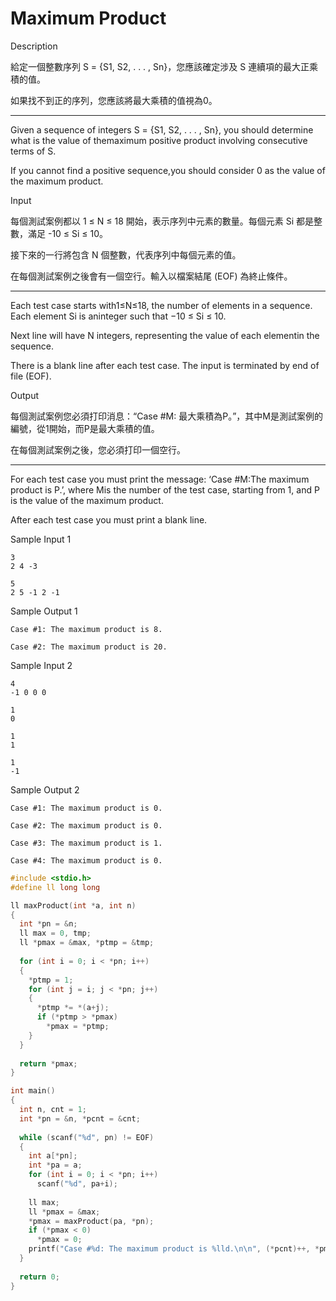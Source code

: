 # Maximum Product

Description

給定一個整數序列 S = {S1, S2, . . . , Sn}，您應該確定涉及 S 連續項的最大正乘積的值。

如果找不到正的序列，您應該將最大乘積的值視為0。

- ------------------------------------------------------------------------------

Given a sequence of integers S = {S1, S2, . . . , Sn}, you should determine what is the value of themaximum positive product involving consecutive terms of S.

If you cannot find a positive sequence,you should consider 0 as the value of the maximum product.

Input

每個測試案例都以 1 ≤ N ≤ 18 開始，表示序列中元素的數量。每個元素 Si 都是整數，滿足 -10 ≤ Si ≤ 10。

接下來的一行將包含 N 個整數，代表序列中每個元素的值。

在每個測試案例之後會有一個空行。輸入以檔案結尾 (EOF) 為終止條件。

- ------------------------------------------------------------------------------

Each test case starts with1≤N≤18, the number of elements in a sequence. Each element Si is aninteger such that −10 ≤ Si ≤ 10.

Next line will have N integers, representing the value of each elementin the sequence.

There is a blank line after each test case. The input is terminated by end of file (EOF).

Output

每個測試案例您必須打印消息：“Case #M: 最大乘積為P。”，其中M是測試案例的編號，從1開始，而P是最大乘積的值。

在每個測試案例之後，您必須打印一個空行。

- ------------------------------------------------------------------------------

For each test case you must print the message: ‘Case #M:The maximum product is P.’, where Mis the number of the test case, starting from 1, and P is the value of the maximum product.

After each test case you must print a blank line.

Sample Input 1

```
3
2 4 -3

5
2 5 -1 2 -1
```

Sample Output 1

```
Case #1: The maximum product is 8.

Case #2: The maximum product is 20.
```

Sample Input 2

```
4
-1 0 0 0

1
0

1
1

1
-1
```

Sample Output 2

```
Case #1: The maximum product is 0.

Case #2: The maximum product is 0.

Case #3: The maximum product is 1.

Case #4: The maximum product is 0.
```

```c
#include <stdio.h>
#define ll long long

ll maxProduct(int *a, int n)
{
  int *pn = &n;
  ll max = 0, tmp;
  ll *pmax = &max, *ptmp = &tmp;
  
  for (int i = 0; i < *pn; i++)
  {
    *ptmp = 1;
    for (int j = i; j < *pn; j++)
    {
      *ptmp *= *(a+j);
      if (*ptmp > *pmax)
        *pmax = *ptmp;
    }
  }
  
  return *pmax;
}

int main()
{
  int n, cnt = 1;
  int *pn = &n, *pcnt = &cnt;
  
  while (scanf("%d", pn) != EOF)
  {
    int a[*pn];
    int *pa = a;
    for (int i = 0; i < *pn; i++)
      scanf("%d", pa+i);
    
    ll max;
    ll *pmax = &max;
    *pmax = maxProduct(pa, *pn);
    if (*pmax < 0)
      *pmax = 0;
    printf("Case #%d: The maximum product is %lld.\n\n", (*pcnt)++, *pmax);
  }
  
  return 0;
}
```